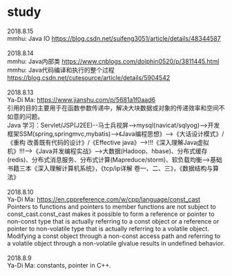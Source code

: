 # study
2018.8.15 <br>
mmhu: Java IO https://blog.csdn.net/suifeng3051/article/details/48344587<br>
<br>
2018.8.14 <br>
mmhu: Java内部类  https://www.cnblogs.com/dolphin0520/p/3811445.html<br>
mmhu: Java代码编译和执行的整个过程 https://blog.csdn.net/cutesource/article/details/5904542<br>
<br>
2018.8.13 <br>
Ya-Di Ma:  https://www.jianshu.com/p/5681a1f0aad6 <br>
引用的目的主要用于在函数参数传递中，解决大块数据或对象的传递效率和空间不如意的问题。<br>
Java 学习：Servlet/JSP(J2EE)--马士兵视屏-->mysql(navicat/sqlyog)-->开发框架SSM(spring,springmvc,mybatis)-->《Java编程思想》-->《大话设计模式》/《重构 改善既有代码的设计》/《Effective java》-->!!!《深入理解Java虚拟机》!!!-->《Java并发编程实战》-->大数据(Hadoop、hbase)、分布式缓存(redis)、分布式消息服务、分布式计算(Mapreduce/storm)、软负载均衡-->基础书籍三本《深入理解计算机系统》，《tcp/ip详解 卷一、二、三》，《数据结构与算法》<br>
<br>
2018.8.10 <br>
Ya-Di Ma:  https://en.cppreference.com/w/cpp/language/const_cast <br>
  Pointers to functions and pointers to member functions are not subject to const_cast.const_cast makes it possible to form a reference or pointer to non-const type that is actually referring to a const object or a reference or pointer to non-volatile type that is actually referring to a volatile object. Modifying a const object through a non-const access path and referring to a volatile object through a non-volatile glvalue results in undefined behavior.<br>
<br>
2018.8.9 <br>
Ya-Di Ma: constants, pointer in C++.
